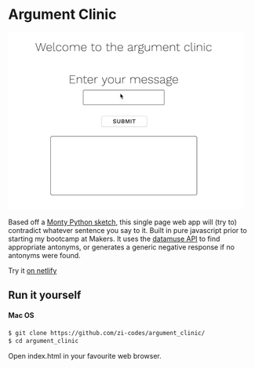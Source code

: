 # Argument Clinic

![Preview](preview.gif)

Based off a [Monty Python sketch](https://www.youtube.com/watch?v=ohDB5gbtaEQ), this single page web app will (try to) contradict whatever sentence you say to it. Built in pure javascript prior to starting my bootcamp at Makers. It uses the [datamuse API](https://www.datamuse.com/api/) to find appropriate antonyms, or generates a generic negative response if no antonyms were found.

Try it [on netlify](https://flamboyant-lalande-962373.netlify.com/)

## Run it yourself

#### Mac OS

```sh
$ git clone https://github.com/zi-codes/argument_clinic/
$ cd argument_clinic
```

Open index.html in your favourite web browser.
